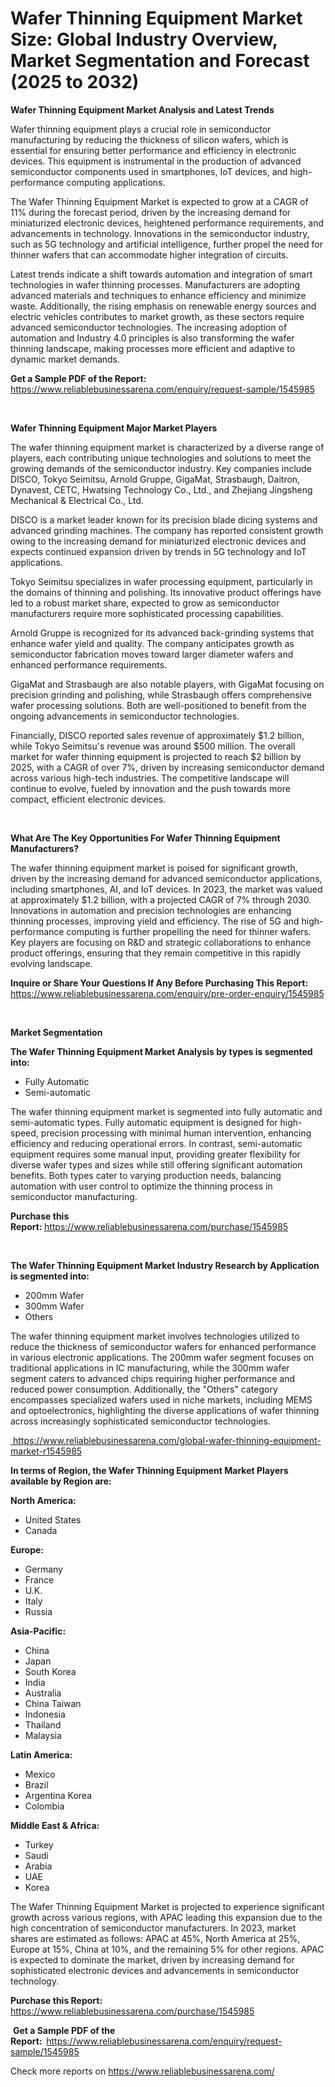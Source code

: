 <p><h1>Wafer Thinning Equipment Market Size: Global Industry Overview, Market Segmentation and Forecast (2025 to 2032)</h1></p><p><strong>Wafer Thinning Equipment Market Analysis and Latest Trends</strong></p>
<p><p>Wafer thinning equipment plays a crucial role in semiconductor manufacturing by reducing the thickness of silicon wafers, which is essential for ensuring better performance and efficiency in electronic devices. This equipment is instrumental in the production of advanced semiconductor components used in smartphones, IoT devices, and high-performance computing applications.</p><p>The Wafer Thinning Equipment Market is expected to grow at a CAGR of 11% during the forecast period, driven by the increasing demand for miniaturized electronic devices, heightened performance requirements, and advancements in technology. Innovations in the semiconductor industry, such as 5G technology and artificial intelligence, further propel the need for thinner wafers that can accommodate higher integration of circuits.</p><p>Latest trends indicate a shift towards automation and integration of smart technologies in wafer thinning processes. Manufacturers are adopting advanced materials and techniques to enhance efficiency and minimize waste. Additionally, the rising emphasis on renewable energy sources and electric vehicles contributes to market growth, as these sectors require advanced semiconductor technologies. The increasing adoption of automation and Industry 4.0 principles is also transforming the wafer thinning landscape, making processes more efficient and adaptive to dynamic market demands.</p></p>
<p><strong>Get a Sample PDF of the Report:&nbsp;</strong> <a href="https://www.reliablebusinessarena.com/enquiry/request-sample/1545985?utm_campaign=2472&utm_medium=2&utm_source=Github&utm_content=ia&utm_term=27022025&utm_id=wafer-thinning-equipment">https://www.reliablebusinessarena.com/enquiry/request-sample/1545985</a></p>
<p>&nbsp;</p>
<p><strong>Wafer Thinning Equipment Major Market Players</strong></p>
<p><p>The wafer thinning equipment market is characterized by a diverse range of players, each contributing unique technologies and solutions to meet the growing demands of the semiconductor industry. Key companies include DISCO, Tokyo Seimitsu, Arnold Gruppe, GigaMat, Strasbaugh, Daitron, Dynavest, CETC, Hwatsing Technology Co., Ltd., and Zhejiang Jingsheng Mechanical & Electrical Co., Ltd.</p><p>DISCO is a market leader known for its precision blade dicing systems and advanced grinding machines. The company has reported consistent growth owing to the increasing demand for miniaturized electronic devices and expects continued expansion driven by trends in 5G technology and IoT applications.</p><p>Tokyo Seimitsu specializes in wafer processing equipment, particularly in the domains of thinning and polishing. Its innovative product offerings have led to a robust market share, expected to grow as semiconductor manufacturers require more sophisticated processing capabilities.</p><p>Arnold Gruppe is recognized for its advanced back-grinding systems that enhance wafer yield and quality. The company anticipates growth as semiconductor fabrication moves toward larger diameter wafers and enhanced performance requirements.</p><p>GigaMat and Strasbaugh are also notable players, with GigaMat focusing on precision grinding and polishing, while Strasbaugh offers comprehensive wafer processing solutions. Both are well-positioned to benefit from the ongoing advancements in semiconductor technologies.</p><p>Financially, DISCO reported sales revenue of approximately $1.2 billion, while Tokyo Seimitsu's revenue was around $500 million. The overall market for wafer thinning equipment is projected to reach $2 billion by 2025, with a CAGR of over 7%, driven by increasing semiconductor demand across various high-tech industries. The competitive landscape will continue to evolve, fueled by innovation and the push towards more compact, efficient electronic devices.</p></p>
<p>&nbsp;</p>
<p><strong>What Are The Key Opportunities For Wafer Thinning Equipment Manufacturers?</strong></p>
<p><p>The wafer thinning equipment market is poised for significant growth, driven by the increasing demand for advanced semiconductor applications, including smartphones, AI, and IoT devices. In 2023, the market was valued at approximately $1.2 billion, with a projected CAGR of 7% through 2030. Innovations in automation and precision technologies are enhancing thinning processes, improving yield and efficiency. The rise of 5G and high-performance computing is further propelling the need for thinner wafers. Key players are focusing on R&D and strategic collaborations to enhance product offerings, ensuring that they remain competitive in this rapidly evolving landscape.</p></p>
<p><strong>Inquire or Share Your Questions If Any Before Purchasing This Report:</strong> <a href="https://www.reliablebusinessarena.com/enquiry/pre-order-enquiry/1545985?utm_campaign=2472&utm_medium=2&utm_source=Github&utm_content=ia&utm_term=27022025&utm_id=wafer-thinning-equipment">https://www.reliablebusinessarena.com/enquiry/pre-order-enquiry/1545985</a></p>
<p>&nbsp;</p>
<p><strong>Market Segmentation</strong></p>
<p><strong>The Wafer Thinning Equipment Market Analysis by types is segmented into:</strong></p>
<p><ul><li>Fully Automatic</li><li>Semi-automatic</li></ul></p>
<p><p>The wafer thinning equipment market is segmented into fully automatic and semi-automatic types. Fully automatic equipment is designed for high-speed, precision processing with minimal human intervention, enhancing efficiency and reducing operational errors. In contrast, semi-automatic equipment requires some manual input, providing greater flexibility for diverse wafer types and sizes while still offering significant automation benefits. Both types cater to varying production needs, balancing automation with user control to optimize the thinning process in semiconductor manufacturing.</p></p>
<p><strong>Purchase this Report:&nbsp;</strong><a href="https://www.reliablebusinessarena.com/purchase/1545985?utm_campaign=2472&utm_medium=2&utm_source=Github&utm_content=ia&utm_term=27022025&utm_id=wafer-thinning-equipment">https://www.reliablebusinessarena.com/purchase/1545985</a></p>
<p>&nbsp;</p>
<p><strong>The Wafer Thinning Equipment Market Industry Research by Application is segmented into:</strong></p>
<p><ul><li>200mm Wafer</li><li>300mm Wafer</li><li>Others</li></ul></p>
<p><p>The wafer thinning equipment market involves technologies utilized to reduce the thickness of semiconductor wafers for enhanced performance in various electronic applications. The 200mm wafer segment focuses on traditional applications in IC manufacturing, while the 300mm wafer segment caters to advanced chips requiring higher performance and reduced power consumption. Additionally, the "Others" category encompasses specialized wafers used in niche markets, including MEMS and optoelectronics, highlighting the diverse applications of wafer thinning across increasingly sophisticated semiconductor technologies.</p></p>
<p><a href="https://www.reliablebusinessarena.com/global-wafer-thinning-equipment-market-r1545985?utm_campaign=2472&utm_medium=2&utm_source=Github&utm_content=ia&utm_term=27022025&utm_id=wafer-thinning-equipment">&nbsp;https://www.reliablebusinessarena.com/global-wafer-thinning-equipment-market-r1545985</a></p>
<p><strong>In terms of Region, the Wafer Thinning Equipment Market Players available by Region are:</strong></p>
<p>
    <p> <strong> North America: </strong>
        <ul>
            <li>United States</li>
            <li>Canada</li>
        </ul>
        </p> 
    <p> <strong> Europe: </strong>
        <ul>
            <li>Germany</li>
            <li>France</li>
            <li>U.K.</li>
            <li>Italy</li>
            <li>Russia</li>
        </ul>
        </p> 
    <p> <strong> Asia-Pacific: </strong>
        <ul>
            <li>China</li>
            <li>Japan</li>
            <li>South Korea</li>
            <li>India</li>
            <li>Australia</li>
            <li>China Taiwan</li>
            <li>Indonesia</li>
            <li>Thailand</li>
            <li>Malaysia</li>
        </ul>
        </p> 
    <p> <strong> Latin America: </strong>
        <ul>
            <li>Mexico</li>
            <li>Brazil</li>
            <li>Argentina Korea</li>
            <li>Colombia</li>
        </ul>
        </p> 
    <p> <strong> Middle East & Africa: </strong>
        <ul>
            <li>Turkey</li>
            <li>Saudi</li>
            <li>Arabia</li>
            <li>UAE</li>
            <li>Korea</li>
        </ul>
    </p>
    </p>
<p><p>The Wafer Thinning Equipment Market is projected to experience significant growth across various regions, with APAC leading this expansion due to the high concentration of semiconductor manufacturers. In 2023, market shares are estimated as follows: APAC at 45%, North America at 25%, Europe at 15%, China at 10%, and the remaining 5% for other regions. APAC is expected to dominate the market, driven by increasing demand for sophisticated electronic devices and advancements in semiconductor technology.</p></p>
<p><strong>Purchase this Report: </strong><a href="https://www.reliablebusinessarena.com/purchase/1545985?utm_campaign=2472&utm_medium=2&utm_source=Github&utm_content=ia&utm_term=27022025&utm_id=wafer-thinning-equipment">https://www.reliablebusinessarena.com/purchase/1545985</a></p>
<p>&nbsp;<strong>Get a Sample PDF of the Report:&nbsp;&nbsp;</strong><a href="https://www.reliablebusinessarena.com/enquiry/request-sample/1545985?utm_campaign=2472&utm_medium=2&utm_source=Github&utm_content=ia&utm_term=27022025&utm_id=wafer-thinning-equipment">https://www.reliablebusinessarena.com/enquiry/request-sample/1545985</a></p>
<p><strong></strong></p>
<p>Check more reports on <a href="https://www.reliablebusinessarena.com/?utm_campaign=2472&utm_medium=2&utm_source=Github&utm_content=ia&utm_term=27022025&utm_id=wafer-thinning-equipment">https://www.reliablebusinessarena.com/</a></p>